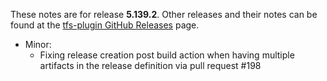 These notes are for release **5.139.2**.
Other releases and their notes can be found at the [tfs-plugin GitHub Releases](https://github.com/jenkinsci/tfs-plugin/releases) page.
 
* Minor:
    * Fixing release creation post build action when having multiple artifacts in the release definition via pull request #198
